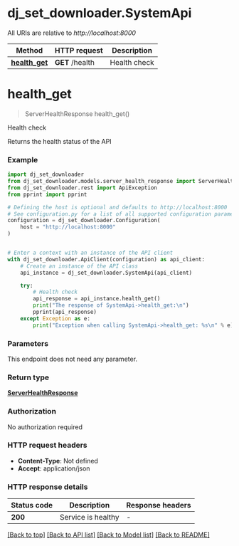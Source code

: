 # dj_set_downloader.SystemApi

All URIs are relative to *http://localhost:8000*

Method | HTTP request | Description
------------- | ------------- | -------------
[**health_get**](SystemApi.md#health_get) | **GET** /health | Health check


# **health_get**
> ServerHealthResponse health_get()

Health check

Returns the health status of the API

### Example


```python
import dj_set_downloader
from dj_set_downloader.models.server_health_response import ServerHealthResponse
from dj_set_downloader.rest import ApiException
from pprint import pprint

# Defining the host is optional and defaults to http://localhost:8000
# See configuration.py for a list of all supported configuration parameters.
configuration = dj_set_downloader.Configuration(
    host = "http://localhost:8000"
)


# Enter a context with an instance of the API client
with dj_set_downloader.ApiClient(configuration) as api_client:
    # Create an instance of the API class
    api_instance = dj_set_downloader.SystemApi(api_client)

    try:
        # Health check
        api_response = api_instance.health_get()
        print("The response of SystemApi->health_get:\n")
        pprint(api_response)
    except Exception as e:
        print("Exception when calling SystemApi->health_get: %s\n" % e)
```



### Parameters

This endpoint does not need any parameter.

### Return type

[**ServerHealthResponse**](ServerHealthResponse.md)

### Authorization

No authorization required

### HTTP request headers

 - **Content-Type**: Not defined
 - **Accept**: application/json

### HTTP response details

| Status code | Description | Response headers |
|-------------|-------------|------------------|
**200** | Service is healthy |  -  |

[[Back to top]](#) [[Back to API list]](../README.md#documentation-for-api-endpoints) [[Back to Model list]](../README.md#documentation-for-models) [[Back to README]](../README.md)

